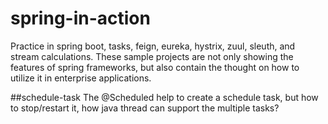 # spring-in-action
Practice in spring boot, tasks, feign, eureka, hystrix, zuul, sleuth, and stream calculations.
These sample projects are not only showing the features of spring frameworks, but also contain the thought 
on how to utilize it in enterprise applications.

##schedule-task
The @Scheduled help to create a schedule task, but how to stop/restart it, how java thread can support the multiple tasks?  